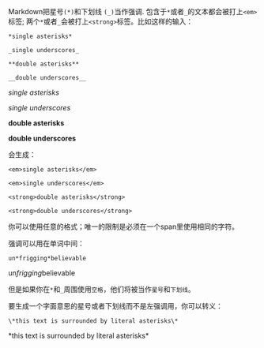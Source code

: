 Markdown把星号`(*)`和下划线 `(_)`当作强调. 包含于`*`或者`_`的文本都会被打上`<em>`标签; 两个`*`或者`_`会被打上`<strong>`标签。比如这样的输入：

	*single asterisks*

	_single underscores_

	**double asterisks**

	__double underscores__

*single asterisks*

_single underscores_

**double asterisks**

__double underscores__

会生成：

	<em>single asterisks</em>

	<em>single underscores</em>

	<strong>double asterisks</strong>

	<strong>double underscores</strong>

你可以使用任意的格式；唯一的限制是必须在一个span里使用相同的字符。

强调可以用在单词中间：

	un*frigging*believable

un*frigging*believable

但是如果你在`*`和`_`周围使用`空格`，他们将被当作`星号`和`下划线`。

要生成一个字面意思的星号或者下划线而不是左强调用，你可以转义：

	\*this text is surrounded by literal asterisks\*

\*this text is surrounded by literal asterisks\*